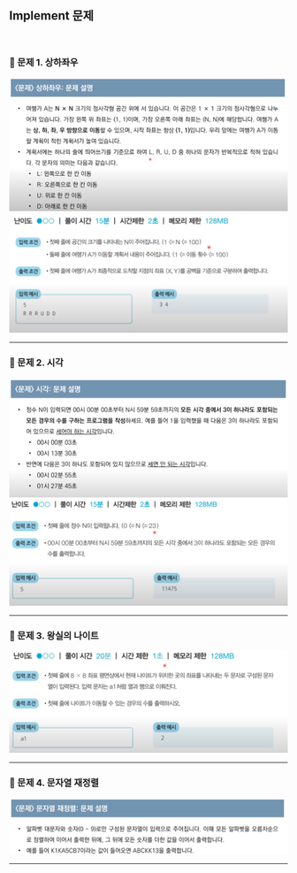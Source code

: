 ## Implement 문제

<br/>

### 📌 문제 1. 상하좌우

<img src="problem1-1.png">

<br />

<img src="problem1-2.png">

___

### 📌 문제 2. 시각

<img src="problem2-1.png">

<br/>

<img src="problem2-2.png">

___

### 📌 문제 3. 왕실의 나이트

<img src="problem3.png">

___

### 📌 문제 4. 문자열 재정렬

<img src="problem4.png">

___



